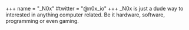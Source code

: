 +++
name = "_N0x"
#twitter = "@n0x_io"
+++
_N0x is just a dude way to interested in anything computer related. Be it hardware, software, programming or even gaming.
